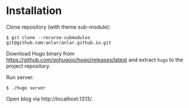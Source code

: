 # Installation

Clone repository (with theme sub-module):

    $ git clone --recurse-submodules git@github.com:anlar/anlar.github.io.git

Download Hugo binary from https://github.com/gohugoio/hugo/releases/latest and extract `hugo` to the project repository.

Run server:

    $ ./hugo server

Open blog via http://localhost:1313/.

